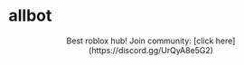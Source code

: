 # allbot

<p align="center">
Best roblox hub! Join community: [click here](https://discord.gg/UrQyA8e5G2)
